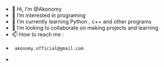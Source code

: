 - 👋 Hi, I’m @Akonomy
- 👀 I’m interested in programing
- 🌱 I’m currently learning Python , c++ and other programs
- 💞️ I’m looking to collaborate on making projects and learning 
- 📫 How to reach me :  
-      akonomy.official@gmail.com 
-     

<!---
Akonomy/Akonomy is a ✨ special ✨ repository because its `README.md` (this file) appears on your GitHub profile.
You can click the Preview link to take a look at your changes.
--->
